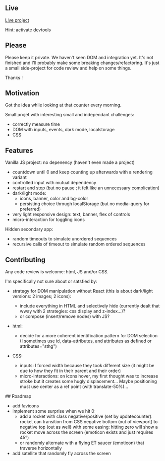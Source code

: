 ## Live

[Live project](https://c-marc.github.io/countdown-reacteur/)

Hint: activate devtools

## Please

Please keep it private. We haven't seen DOM and integration yet. It's not finished and I'll probably make some breaking changes/refactoring. It's just a small side-project for code review and help on some things.

Thanks !

## Motivation

Got the idea while looking at that counter every morning.

Small projet with interesting small and independant challenges:

- correctly measure time
- DOM with inputs, events, dark mode, localstorage
- CSS

## Features

Vanilla JS project: no depenency (haven't even made a project)

- countdown until 0 and keep counting up afterwards with a rendering variant
- controlled input with mutual dependency
- restart and stop (but no pause ; it felt like an unnecessary complication)
- dark/light mode:
  - icons, banner, color and bg-color
  - persisting choice through localStorage (but no media-query for preferred)
- very light responsive design: text, banner, flex of controls
- micro-interaction for toggling icons

Hidden secondary app:

- random timeouts to simulate unordered sequences
- recursive calls of timeout to simulate random ordered sequences

## Contributing

Any code review is welcome: html, JS and/or CSS.

I'm specifically not sure about or satsfied by:

- strategy for DOM manipulation without React (this is about dark/light versions: 2 images; 2 icons):

  - include everything in HTML and selectively hide (currently dealt that wway with 2 strategies: css display and z-index...)?
  - or compose (insert/remove nodes) with JS?

- html:
  - decide for a more coherent identification pattern for DOM selection (I sometimes use id, data-attributes, and attributes as defined or attributes="sthg")
- CSS:
  - inputs: I forced width because they took different size (it might be due to how they fit in their parent and their order)
  - micro-interactions: on icons hover, my first thought was to increase stroke but it creates some hugly displacement... Maybe positioning must use center as a ref point (with translate-50%)...

## Roadmap

- add favicons
- implement some surprise when we hit 0:
  - add a rocket with class negative/positive (set by updatecounter): rocket can transition from CSS negative bottom (out of viewport) to negative top (out as well) with some easing: hitting zero will show a rocket move across the screen (emoticon exists and just requires 45°)
  - or randomly alternate with a flying ET saucer (emoticon) that traverse horizontally
- add satellite that randomly fly across the screen
